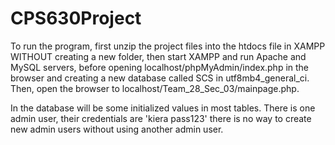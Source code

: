 # CPS630Project
To run the program, first unzip the project files into the htdocs file in XAMPP WITHOUT creating a 
new folder, then start XAMPP and run Apache and MySQL servers, before opening 
localhost/phpMyAdmin/index.php in the browser and creating a new database called SCS in
utf8mb4_general_ci. Then, open the browser to localhost/Team_28_Sec_03/mainpage.php.

In the database will be some initialized values in most tables. There is one admin user,
their credentials are 'kiera pass123' there is no way to create new admin users without
using another admin user.